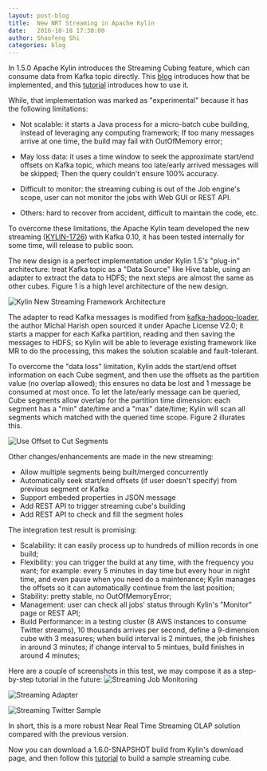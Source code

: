 ```yaml
---
layout: post-blog
title:  New NRT Streaming in Apache Kylin
date:   2016-10-18 17:30:00
author: Shaofeng Shi
categories: blog
---
```


In 1.5.0 Apache Kylin introduces the Streaming Cubing feature, which can consume data from Kafka topic directly. This [blog](/blog/2016/02/03/streaming-cubing/) introduces how that be implemented, and this [tutorial](/docs15/tutorial/cube_streaming.html) introduces how to use it.

While, that implementation was marked as "experimental" because it has the following limitations:

 * Not scalable: it starts a Java process for a micro-batch cube building, instead of leveraging any computing framework; If too many messages arrive at one time, the build may fail with OutOfMemory error;

 * May loss data: it uses a time window to seek the approximate start/end offsets on Kafka topic, which means too late/early arrived messages will be skipped; Then the query couldn't ensure 100% accuracy.

 * Difficult to monitor: the streaming cubing is out of the Job engine's scope, user can not monitor the jobs with Web GUI or REST API. 

 * Others: hard to recover from accident, difficult to maintain the code, etc.

To overcome these limitations, the Apache Kylin team developed the new streaming ([KYLIN-1726](https://issues.apache.org/jira/browse/KYLIN-1726)) with Kafka 0.10, it has been tested internally for some time, will release to public soon.

The new design is a perfect implementation under Kylin 1.5's "plug-in" architecture: treat Kafka topic as a "Data Source" like Hive table, using an adapter to extract the data to HDFS; the next steps are almost the same as other cubes. Figure 1 is a high level architecture of the new design.


![Kylin New Streaming Framework Architecture](/images/blog/new-streaming.png)

The adapter to read Kafka messages is modified from [kafka-hadoop-loader](https://github.com/amient/kafka-hadoop-loader), the author Michal Harish open sourced it under Apache License V2.0; it starts a mapper for each Kafka partition, reading and then saving the messages to HDFS; so Kylin will be able to leverage existing framework like MR to do the processing, this makes the solution scalable and fault-tolerant. 

To overcome the "data loss" limitation, Kylin adds the start/end offset information on each Cube segment, and then use the offsets as the partition value (no overlap allowed); this ensures no data be lost and 1 message be consumed at most once. To let the late/early message can be queried, Cube segments allow overlap for the partition time dimension: each segment has a "min" date/time and a "max" date/time; Kylin will scan all segments which matched with the queried time scope. Figure 2 illurates this.

![Use Offset to Cut Segments](/images/blog/offset-as-partition-value.png)

Other changes/enhancements are made in the new streaming:

 * Allow multiple segments being built/merged concurrently
 * Automatically seek start/end offsets (if user doesn't specify) from previous segment or Kafka
 * Support embeded properties in JSON message
 * Add REST API to trigger streaming cube's building
 * Add REST API to check and fill the segment holes

The integration test result is promising:

 * Scalability: it can easily process up to hundreds of million records in one build; 
 * Flexibility: you can trigger the build at any time, with the frequency you want; for example: every 5 minutes in day time but every hour in night time, and even pause when you need do a maintenance; Kylin manages the offsets so it can automatically continue from the last position;
 * Stability: pretty stable, no OutOfMemoryError;
 * Management: user can check all jobs' status through Kylin's "Monitor" page or REST API; 
 * Build Performance: in a testing cluster (8 AWS instances to consume Twitter streams), 10 thousands arrives per second, define a 9-dimension cube with 3 measures; when build interval is 2 mintues, the job finishes in around 3 minutes; if change interval to 5 mintues, build finishes in around 4 minutes;


Here are a couple of screenshots in this test, we may compose it as a step-by-step tutorial in the future:
![Streaming Job Monitoring](/images/blog/streaming-monitor.png)

![Streaming Adapter](/images/blog/streaming-adapter.png)

![Streaming Twitter Sample](/images/blog/streaming-twitter.png)

In short, this is a more robust Near Real Time Streaming OLAP solution compared with the previous version. 

Now you can download a 1.6.0-SNAPSHOT build from Kylin's download page, and then follow this [tutorial](/docs16/tutorial/cube_streaming.html) to build a sample streaming cube.


